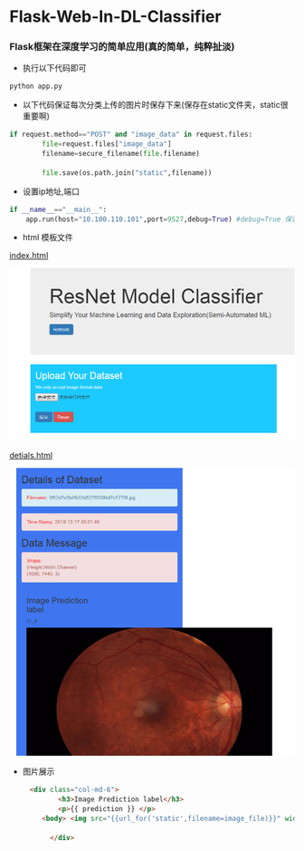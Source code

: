 # Flask-Web-In-DL-Classifier

### Flask框架在深度学习的简单应用(真的简单，纯粹扯淡)

* 执行以下代码即可
```python 
python app.py
```


* 以下代码保证每次分类上传的图片时保存下来(保存在static文件夹，static很重要啊)
```python
if request.method=="POST" and "image_data" in request.files:
        file=request.files["image_data"]
        filename=secure_filename(file.filename)

        file.save(os.path.join("static",filename))
```

* 设置ip地址,端口
```python
if __name__=="__main__":
    app.run(host="10.100.110.101",port=9527,debug=True) #debug=True 保证代码能正常运行
```

* html 模板文件

[index.html](https://github.com/yejg2017/Flask-Web-In-DL-Classifier/tree/master/templates/index.html)

![上传图片](./index.png)

[detials.html](https://github.com/yejg2017/Flask-Web-In-DL-Classifier/tree/master/templates/details.html)

![展示](./details.png)

* 图片展示
```html
     <div class="col-md-6">
            <h3>Image Prediction label</h3>
            <p>{{ prediction }} </p>
	    <body> <img src="{{url_for('static',filename=image_file)}}" width="720" height="480"></body>

          </div>
```
